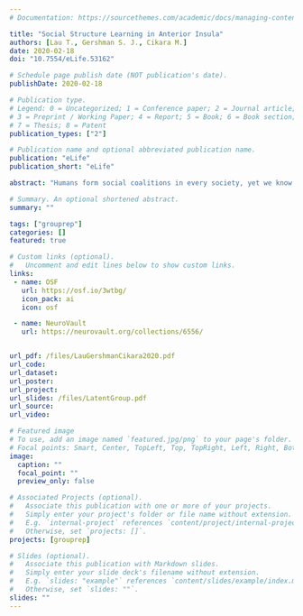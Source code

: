 ```yaml
---
# Documentation: https://sourcethemes.com/academic/docs/managing-content/

title: "Social Structure Learning in Anterior Insula"
authors: [Lau T., Gershman S. J., Cikara M.]
date: 2020-02-18
doi: "10.7554/eLife.53162"

# Schedule page publish date (NOT publication's date).
publishDate: 2020-02-18

# Publication type.
# Legend: 0 = Uncategorized; 1 = Conference paper; 2 = Journal article;
# 3 = Preprint / Working Paper; 4 = Report; 5 = Book; 6 = Book section;
# 7 = Thesis; 8 = Patent
publication_types: ["2"]

# Publication name and optional abbreviated publication name.
publication: "eLife"
publication_short: "eLife"

abstract: "Humans form social coalitions in every society, yet we know little about how we learn and represent social group boundaries. Here we derive predictions from a computational model of latent structure learning to move beyond explicit category labels and interpersonal, or dyadic similarity as the sole inputs to social group representations. Using a model-based analysis of functional neuroimaging data, we find that separate areas correlate with dyadic similarity and latent structure learning. Trial-by-trial estimates of ‘allyship’ based on dyadic similarity between participants and each agent recruited medial prefrontal cortex/pregenual anterior cingulate (pgACC). Latent social group structure-based allyship estimates, in contrast, recruited right anterior insula (rAI). Variability in the brain signal from rAI improved prediction of variability in ally-choice behavior, whereas variability from the pgACC did not. These results provide novel insights into the psychological and neural mechanisms by which people learn to distinguish \"us\" from \"them\"."

# Summary. An optional shortened abstract.
summary: ""

tags: ["grouprep"]
categories: []
featured: true

# Custom links (optional).
#   Uncomment and edit lines below to show custom links.
links:
 - name: OSF
   url: https://osf.io/3wtbg/
   icon_pack: ai
   icon: osf

 - name: NeuroVault
   url: https://neurovault.org/collections/6556/


url_pdf: /files/LauGershmanCikara2020.pdf
url_code:
url_dataset: 
url_poster:
url_project:
url_slides: /files/LatentGroup.pdf
url_source:
url_video:

# Featured image
# To use, add an image named `featured.jpg/png` to your page's folder. 
# Focal points: Smart, Center, TopLeft, Top, TopRight, Left, Right, BottomLeft, Bottom, BottomRight.
image:
  caption: ""
  focal_point: ""
  preview_only: false

# Associated Projects (optional).
#   Associate this publication with one or more of your projects.
#   Simply enter your project's folder or file name without extension.
#   E.g. `internal-project` references `content/project/internal-project/index.md`.
#   Otherwise, set `projects: []`.
projects: [grouprep]

# Slides (optional).
#   Associate this publication with Markdown slides.
#   Simply enter your slide deck's filename without extension.
#   E.g. `slides: "example"` references `content/slides/example/index.md`.
#   Otherwise, set `slides: ""`.
slides: ""
---
```


